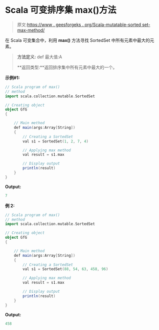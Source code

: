 # Scala 可变排序集 max()方法

> 原文:[https://www . geesforgeks . org/Scala-mutatable-sorted set-max-method/](https://www.geeksforgeeks.org/scala-mutable-sortedset-max-method/)

在 Scala 可变集合中，利用 **max()** 方法寻找 SortedSet 中所有元素中最大的元素。

> **方法定义:** def 最大值:A
> 
> **返回类型:**返回排序集中所有元素中最大的一个。

**示例#1:**

```scala
// Scala program of max() 
// method 
import scala.collection.mutable.SortedSet 

// Creating object 
object GfG 
{ 

    // Main method 
    def main(args:Array[String]) 
    { 
        // Creating a SortedSet 
        val s1 = SortedSet(1, 2, 7, 4) 

        // Applying max method 
        val result = s1.max

        // Display output
        println(result)
    } 
} 
```

**Output:**

```scala
7

```

**例 2:**

```scala
// Scala program of max() 
// method 
import scala.collection.mutable.SortedSet 

// Creating object 
object GfG 
{ 

    // Main method 
    def main(args:Array[String]) 
    { 
        // Creating a SortedSet 
        val s1 = SortedSet(88, 54, 63, 458, 96) 

        // Applying max method 
        val result = s1.max

        // Display output
        println(result)
    } 
} 
```

**Output:**

```scala
458

```